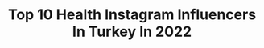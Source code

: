 ---
title: Top 10 Health Instagram Influencers In Turkey In 2022
description: >-
  Find top health Instagram influencers in Turkey in 2022. Most popular hashtags: #blogger #tbt #details.
platform: Instagram
hits: 364
text_top: See the top-rated Instagram influencers on inBeat.
text_bottom: Our search engine holds 364 Instagram influencers like this in Turkey for you to pitch.
profiles:
  - username: "about_minoo"
    fullname: >-
      ▽ 𝓶𝓲𝓷𝓸𝓸 🐋
    bio: >-
      ☞ Founder & C.E.O @venus.health ☻ Positive vibes ☞ Owner of @minoovash_design_studio ♥ I L L U S T R A T O R 📍İstanbul 🇹🇷
    location: "Turkey"
    followers: 105208
    engagement: 857
    commentsToLikes: 0.029487
    id: ck6u4yqrh6ki40j714o0b6qsq
    verified: false
    hashtags: "#hayat, #life, #me, #ben"
  - username: "erabiaediz"
    fullname: >-
      Emine Rabia Ediz
    bio: >-
      Selfmade🐆 •Fashion ф Healthy Lifestyle 🧚🏻‍♀️ Engineer 👩🏼‍🔬
    location: "Turkey"
    followers: 33692
    engagement: 247
    commentsToLikes: 0.062475
    id: ck13cpub01ku80i19yjxzhztt
    verified: false
    hashtags: "#tarsushayvanatbah, #nocaptionneeded, #details, #blogger"
  - username: "aysegul.demirsoy"
    fullname: >-
      Aysegul Demirsoy
    bio: >-
      ⭐Fitness & healthy life style mentor ⭐Zumba presenter 🌟www.ayseguldemirsoy.com 🌟 info@ayseguldemirsoy.com ⭐ YouTube 👉@fitness.partnerim
    location: "Turkey"
    followers: 154988
    engagement: 185
    commentsToLikes: 0.053008
    id: ck5q297dqevcq0i110yr2n5dm
    verified: false
    hashtags: "#zumba, #tbt, #photo, #ayseguldemirsoy"
  - username: "arinamoscow"
    fullname: >-
      Arina
    bio: >-
      For work & shootings 📩 direct / arinamoscow@labelup.ru Creator @healthyandbeautybyam Owner @adestinybrand
    location: "Turkey"
    followers: 64504
    engagement: 306
    commentsToLikes: 0.046199
    id: ckap5qc58cpns0i78x082gi9w
    verified: false
    hashtags: ""
  - username: "dilsaterdil"
    fullname: >-
      Dilşat Erdil
    bio: >-
      Tv 📺 Entrepreneur ⚡️ Founder of @juitox @nutrinewvitamins 🍋 #beautyqueen #health #fashion and #blogger ✨
    location: "Turkey"
    followers: 388088
    engagement: 122
    commentsToLikes: 0.892297
    id: ck5casza9e2jm0i118ulwtevj
    verified: false
    hashtags: "#someofmyfaves, #alsofavquotes, #deepthinking, #mybodyisheremymindisthere"
  - username: "eceetuncel"
    fullname: >-
      Ece Tuncel
    bio: >-
      • Fashion & Healthy Lifestyle🥑 📩 hello@ecetuncel.com Son video-Taşınıyoruz, Boş Ev Turu⬇️
    location: "Turkey"
    followers: 209210
    engagement: 572
    commentsToLikes: 0.013267
    id: ck5ca19fwcin50i11te28n4nr
    verified: false
    hashtags: "#galaxys20fe, #teamgalaxy, #details, #wonderlust"
  - username: "agnesahadergjonaj"
    fullname: >-
      Agnesa Hadergjonaj
    bio: >-
      Beauty/ Fashion /Health profile 🤍 Represented by @discoverurstyle
    location: "Turkey"
    followers: 47104
    engagement: 640
    commentsToLikes: 0.012554
    id: ck5q9jhwebf6m0i11r2via3ov
    verified: true
    hashtags: ""
  - username: "dra.paulaandreabetancurn"
    fullname: >-
      ๏ 𝘋𝘳𝘢.𝘗𝘢𝘶𝘭𝘢 𝘈𝘯𝘥𝘳𝘦𝘢 𝘉𝘦𝘵𝘢𝘯𝘤𝘶𝘳 ๏
    bio: >-
      𝕄𝕖𝕕𝕚𝕔𝕒 𝕘𝕖𝕟𝕖𝕣𝕒𝕝 𝔽𝕌𝕊𝕄 ℕ𝕦𝕥𝕣𝕚𝕔𝕚ó𝕟 𝕕𝕖𝕡𝕠𝕣𝕥𝕚𝕧𝕒 𝕪 𝕡é𝕣𝕕𝕚𝕕𝕒 𝕕𝕖 𝕡𝕖𝕤𝕠 . 𝐄𝐦𝐛𝐚𝐣𝐚𝐝𝐨𝐫𝐚 @betancourtnutritionco @betancourtnutrition 🐃. 𝐄𝐦𝐛𝐚𝐣𝐚𝐝𝐨𝐫𝐚 @healthcompanyams 👚
    location: "Turkey"
    followers: 210377
    engagement: 305
    commentsToLikes: 0.017134
    id: ck6tp4qauhtnv0j71ax9cm86h
    verified: false
    hashtags: "#doctors, #medicine, #fitnessmotivation, #fitnessgirl"
  - username: "sdlasln"
    fullname: >-
      Sıdal 🦁
    bio: >-
      Turkish National Team Pentathlete 🇹🇷 Hacettepe University 🦌 For business & communication; @talent360pro For healthy fit recipes; @fittyummy
    location: "Turkey"
    followers: 10923
    engagement: 1062
    commentsToLikes: 0.012510
    id: ck8t35skq1zk20j78td5n794m
    verified: false
    hashtags: "#nature, #track, #run, #athlete"
  - username: "aysecakar"
    fullname: >-
      Ayşe Çakar
    bio: >-
      Beauty•Lifestyle•Health•Vlogger 💌 aysecakar.pr@gmail.com ⏬4 adımda kusursuz cildin sırrı⏬
    location: "Turkey"
    followers: 45985
    engagement: 161
    commentsToLikes: 0.025680
    id: ckap3bsep2e7x0i78e8nr1qrl
    verified: false
    hashtags: "#evdekal, #sunrise, #southafrica, #capetown"
---